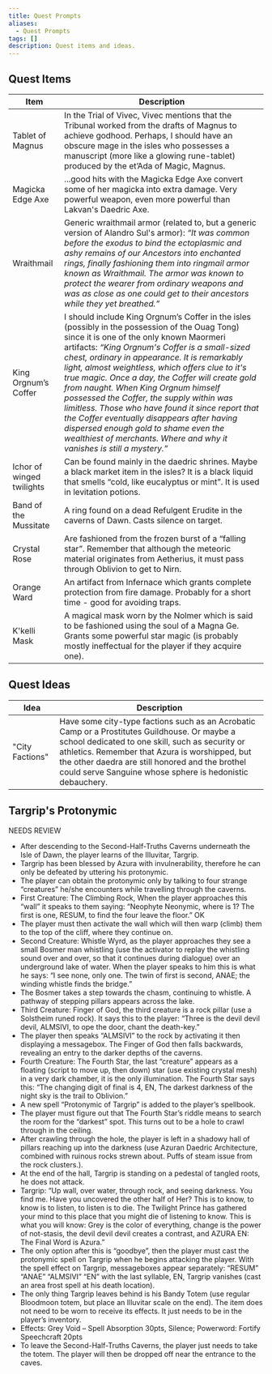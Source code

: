 ```yaml
---
title: Quest Prompts
aliases:
  - Quest Prompts
tags: []
description: Quest items and ideas.
---
```

## Quest Items

| Item                      | Description                                                                                                                                                                                                                                                                                                                                                                                                                                                                                                                                                                                                                                                  |
| ------------------------- | ------------------------------------------------------------------------------------------------------------------------------------------------------------------------------------------------------------------------------------------------------------------------------------------------------------------------------------------------------------------------------------------------------------------------------------------------------------------------------------------------------------------------------------------------------------------------------------------------------------------------------------------------------------ |
| Tablet of Magnus          | In the Trial of Vivec, Vivec mentions that the Tribunal worked from the drafts of Magnus to achieve godhood. Perhaps, I should have an obscure mage in the isles who possesses a manuscript (more like a glowing rune-tablet) produced by the et’Ada of Magic, Magnus.                                                                                                                                                                                                                                                                                                                                                                                       |
| Magicka Edge Axe          | ...good hits with the Magicka Edge Axe convert some of her magicka into extra damage. Very powerful weapon, even more powerful than Lakvan's Daedric Axe.                                                                                                                                                                                                                                                                                                                                                                                                                                                                                                    |
| Wraithmail                | Generic wraithmail armor (related to, but a generic version of Alandro Sul's armor): *“It was common before the exodus to bind the ectoplasmic and ashy remains of our Ancestors into enchanted rings, finally fashioning them into ringmail armor known as Wraithmail. The armor was known to protect the wearer from ordinary weapons and was as close as one could get to their ancestors while they yet breathed.”*                                                                                                                                                                                                                                      |
| King Orgnum’s Coffer      | I should include King Orgnum’s Coffer in the isles (possibly in the possession of the Ouag Tong) since it is one of the only known Maormeri artifacts: *“King Orgnum's Coffer is a small-sized chest, ordinary in appearance. It is remarkably light, almost weightless, which offers clue to it's true magic. Once a day, the Coffer will create gold from naught. When King Orgnum himself possessed the Coffer, the supply within was limitless. Those who have found it since report that the Coffer eventually disappears after having dispersed enough gold to shame even the wealthiest of merchants. Where and why it vanishes is still a mystery.”* |
| Ichor of winged twilights | Can be found mainly in the daedric shrines. Maybe a black market item in the isles? It is a black liquid that smells “cold, like eucalyptus or mint”. It is used in levitation potions.                                                                                                                                                                                                                                                                                                                                                                                                                                                                      |
| Band of the Mussitate     | A ring found on a dead Refulgent Erudite in the caverns of Dawn. Casts silence on target.                                                                                                                                                                                                                                                                                                                                                                                                                                                                                                                                                                    |
| Crystal Rose              | Are fashioned from the frozen burst of a “falling star”. Remember that although the meteoric material originates from Aetherius, it must pass through Oblivion to get to Nirn.                                                                                                                                                                                                                                                                                                                                                                                                                                                                               |
| Orange Ward               | An artifact from Infernace which grants complete protection from fire damage. Probably for a short time - good for avoiding traps.                                                                                                                                                                                                                                                                                                                                                                                                                                                                                                                           |
| K'kelli Mask              | A magical mask worn by the Nolmer which is said to be fashioned using the soul of a Magna Ge. Grants some powerful star magic (is probably mostly ineffectual for the player if they acquire one).                                                                                                                                                                                                                                                                                                                                                                                                                                                           |
## Quest Ideas

| Idea            | Description                                                                                                                                                                                                                                                                                                        |
| --------------- | ------------------------------------------------------------------------------------------------------------------------------------------------------------------------------------------------------------------------------------------------------------------------------------------------------------------ |
| "City Factions" | Have some city-type factions such as an Acrobatic Camp or a Prostitutes Guildhouse. Or maybe a school dedicated to one skill, such as security or athletics. Remember that Azura is worshipped, but the other daedra are still honored and the brothel could serve Sanguine whose sphere is hedonistic debauchery. |
## Targrip's Protonymic

NEEDS REVIEW 

- After descending to the Second-Half-Truths Caverns underneath the Isle of Dawn, the player learns of the Illuvitar, Targrip.
- Targrip has been blessed by Azura with invulnerability, therefore he can only be defeated by uttering his protonymic.
- The player can obtain the protonymic only by talking to four strange “creatures” he/she encounters while travelling through the caverns.
- First Creature: The Climbing Rock, When the player approaches this “wall” it speaks to them saying: “Neophyte Neonymic, where is 1? The first is one, RESUM, to find the four leave the floor.” OK
- The player must then activate the wall which will then warp (climb) them to the top of the cliff, where they continue on.
- Second Creature: Whistle Wyrd, as the player approaches they see a small Bosmer man whistling (use the activator to replay the whistling sound over and over, so that it continues during dialogue) over an underground lake of water. When the player speaks to him this is what he says: “I see none, only one. The twin of first is second, ANAE; the winding whistle finds the bridge.”
- The Bosmer takes a step towards the chasm, continuing to whistle. A pathway of stepping pillars appears across the lake.
- Third Creature: Finger of God, the third creature is a rock pillar (use a Solstheim runed rock). It says this to the player: “Three is the devil devil devil, ALMSIVI, to ope the door, chant the death-key.”
- The player then speaks “ALMSIVI” to the rock by activating it then displaying a messagebox. The Finger of God then falls backwards, revealing an entry to the darker depths of the caverns.
- Fourth Creature: The Fourth Star, the last “creature” appears as a floating (script to move up, then down) star (use existing crystal mesh) in a very dark chamber, it is the only illumination. The Fourth Star says this: “The changing digit of final is 4, EN, The darkest darkness of the night sky is the trail to Oblivion.”
- A new spell “Protonymic of Targrip” is added to the player’s spellbook.
- The player must figure out that The Fourth Star’s riddle means to search the room for the “darkest” spot. This turns out to be a hole to crawl through in the ceiling.
- After crawling through the hole, the player is left in a shadowy hall of pillars reaching up into the darkness (use Azuran Daedric Architecture, combined with ruinous rocks strewn about. Puffs of steam issue from the rock clusters.).
- At the end of the hall, Targrip is standing on a pedestal of tangled roots, he does not attack.
- Targrip: “Up wall, over water, through rock, and seeing darkness. You find me. Have you uncovered the other half of Her? This is to know, to know is to listen, to listen is to die. The Twilight Prince has gathered your mind to this place that you might die of listening to know. This is what you will know: Grey is the color of everything, change is the power of not-stasis, the devil devil devil creates a contrast, and AZURA EN: The Final Word is Azura.”
- The only option after this is “goodbye”, then the player must cast the protonymic spell on Targrip when he begins attacking the player. With the spell effect on Targrip, messageboxes appear separately: “RESUM” “ANAE” “ALMSIVI” “EN” with the last syllable, EN, Targrip vanishes (cast an area frost spell at his death location). 
- The only thing Targrip leaves behind is his Bandy Totem (use regular Bloodmoon totem, but place an Illuvitar scale on the end). The item does not need to be worn to receive its effects. It just needs to be in the player’s inventory.
- Effects: Grey Void – Spell Absorption 30pts, Silence; Powerword: Fortify Speechcraft 20pts
- To leave the Second-Half-Truths Caverns, the player just needs to take the totem. The player will then be dropped off near the entrance to the caves.